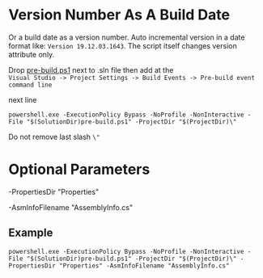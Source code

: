 # Version Number As A Build Date 

Or a build date as a version number. Auto incremental version in a date format like: `Version 19.12.03.1643`. The script itself changes version attribute only.

Drop [pre-build.ps1](https://github.com/nikvoronin/AutoVersionPreBuild/blob/master/src/pre-build.ps1) next to .sln file then add at the<br/>
`Visual Studio -> Project Settings -> Build Events -> Pre-build event command line`

next line
```
powershell.exe -ExecutionPolicy Bypass -NoProfile -NonInteractive -File "$(SolutionDir)pre-build.ps1" -ProjectDir "$(ProjectDir)\"
```

Do not remove last slash `\"`

# Optional Parameters

-PropertiesDir "Properties"

-AsmInfoFilename "AssemblyInfo.cs"

## Example
```
powershell.exe -ExecutionPolicy Bypass -NoProfile -NonInteractive -File "$(SolutionDir)pre-build.ps1" -ProjectDir "$(ProjectDir)\" -PropertiesDir "Properties" -AsmInfoFilename "AssemblyInfo.cs"
```
